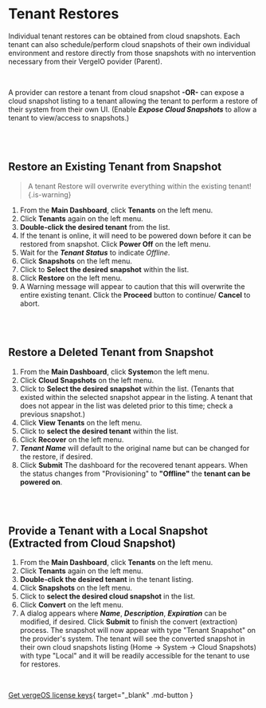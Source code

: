 

# Tenant Restores

Individual tenant restores can be obtained from cloud snapshots. Each tenant can also schedule/perform cloud snapshots of their own individual environment and restore directly from those snapshots with no intervention necessary from their VergeIO povider (Parent).

<br>

A provider can restore a tenant from cloud snapshot **\-OR-** can expose a cloud snapshot listing to a tenant allowing the tenant to perform a restore of their system from their own UI. (Enable ***Expose Cloud Snapshots*** to allow a tenant to view/access to snapshots.)

<br>
<br>


## Restore an Existing Tenant from Snapshot

> A tenant Restore will overwrite everything within the existing tenant!{.is-warning}

1.  From the **Main Dashboard**, click **Tenants** on the left menu.
2.  Click **Tenants** again on the left menu.
3.  **Double-click the desired tenant** from the list.
4.  If the tenant is online, it will need to be powered down before it can be restored from snapshot. Click **Power Off** on the left menu.
5.  Wait for the ***Tenant Status*** to indicate *Offline*.
6.  Click **Snapshots** on the left menu.
7.  Click to **Select the desired snapshot** within the list.
8.  Click **Restore** on the left menu.
9.  A Warning message will appear to caution that this will overwrite the entire existing tenant. Click the **Proceed** button to continue/ **Cancel** to abort.

<br>
<br>


## Restore a Deleted Tenant from Snapshot

1.  From the **Main Dashboard**, click **System**on the left menu.
2.  Click **Cloud Snapshots** on the left menu.
3.  Click to **Select the desired snapshot** within the list. (Tenants that existed within the selected snapshot appear in the listing. A tenant that does not appear in the list was deleted prior to this time; check a previous snapshot.)
4.  Click **View Tenants** on the left menu.
5.  Click to **select the desired tenant** within the list.
6.  Click **Recover** on the left menu.
7.  ***Tenant Name*** will default to the original name but can be changed for the restore, if desired.
8.  Click **Submit**
The dashboard for the recovered tenant appears. When the status changes from "Provisioning" to **"Offline"** the **tenant can be powered on**.
<br>
<br>


## Provide a Tenant with a Local Snapshot (Extracted from Cloud Snapshot)

1.  From the **Main Dashboard**, click **Tenants** on the left menu.
2.  Click **Tenants** again on the left menu.
3.  **Double-click the desired tenant** in the tenant listing.
4.  Click **Snapshots** on the left menu.
5.  Click to **select the desired cloud snapshot** in the list.
6.  Click **Convert** on the left menu.
7.  A dialog appears where ***Name***, ***Description***, ***Expiration*** can be modified, if desired. Click **Submit** to finish the convert (extraction) process.
The snapshot will now appear with type "Tenant Snapshot" on the provider's system. The tenant will see the converted snapshot in their own cloud snapshots listing (Home -> System -> Cloud Snapshots) with type "Local" and it will be readily accessible for the tenant to use for restores.

<br>

[Get vergeOS license keys](https://www.verge.io/test-drive){ target="_blank" .md-button }